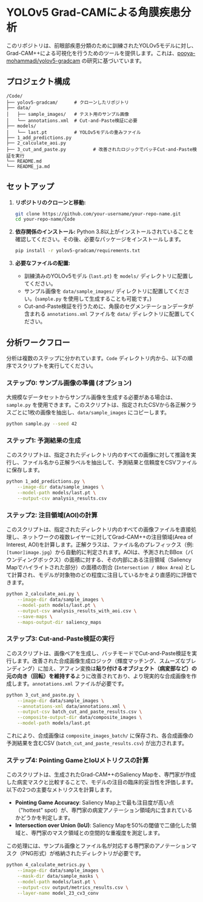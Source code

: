 # YOLOv5 Grad-CAMによる角膜疾患分析

このリポジトリは、前眼部疾患分類のために訓練されたYOLOv5モデルに対し、Grad-CAM++による可視化を行うためのツールを提供します。これは、[pooya-mohammadi/yolov5-gradcam](https://github.com/pooya-mohammadi/yolov5-gradcam) の研究に基づいています。

## プロジェクト構成

```
/Code/
├── yolov5-gradcam/      # クローンしたリポジトリ
├── data/
│   ├── sample_images/   # テスト用のサンプル画像
│   └── annotations.xml  # Cut-and-Paste検証に必要
├── models/
│   └── last.pt          # YOLOv5モデルの重みファイル
├── 1_add_predictions.py
├── 2_calculate_aoi.py
├── 3_cut_and_paste.py          # 改善されたロジックでバッチCut-and-Paste検証を実行
└── README.md
└── README_ja.md
```

## セットアップ

1.  **リポジトリのクローンと移動:**
    ```bash
    git clone https://github.com/your-username/your-repo-name.git
    cd your-repo-name/Code
    ```

2.  **依存関係のインストール:**
    Python 3.8以上がインストールされていることを確認してください。その後、必要なパッケージをインストールします。
    ```bash
    pip install -r yolov5-gradcam/requirements.txt
    ```

3.  **必要なファイルの配置:**
    *   訓練済みのYOLOv5モデル (`last.pt`) を `models/` ディレクトリに配置してください。
    *   サンプル画像を `data/sample_images/` ディレクトリに配置してください。(`sample.py` を使用して生成することも可能です。)
    *   Cut-and-Paste検証を行うために、角膜のセグメンテーションデータが含まれる `annotations.xml` ファイルを `data/` ディレクトリに配置してください。

## 分析ワークフロー

分析は複数のステップに分かれています。`Code` ディレクトリ内から、以下の順序でスクリプトを実行してください。

### ステップ0: サンプル画像の準備 (オプション)

大規模なデータセットからサンプル画像を生成する必要がある場合は、`sample.py` を使用できます。このスクリプトは、指定されたCSVから各正解クラスごとに1枚の画像を抽出し、`data/sample_images` にコピーします。

```bash
python sample.py --seed 42 
```

### ステップ1: 予測結果の生成

このスクリプトは、指定されたディレクトリ内のすべての画像に対して推論を実行し、ファイル名から正解ラベルを抽出して、予測結果と信頼度をCSVファイルに保存します。

```bash
python 1_add_predictions.py \
    --image-dir data/sample_images \
    --model-path models/last.pt \
    --output-csv analysis_results.csv
```

### ステップ2: 注目領域(AOI)の計算

このスクリプトは、指定されたディレクトリ内のすべての画像ファイルを直接処理し、ネットワークの複数レイヤーに対してGrad-CAM++の注目領域(Area of Interest, AOI)を計算します。正解クラスは、ファイル名のプレフィックス（例: `[tumor]image.jpg`）から自動的に判定されます。AOIは、予測されたBBox（バウンディングボックス）の面積に対する、その内部にある注目領域（Saliency Mapでハイライトされた部分）の面積の割合 (`Intersection / BBox Area`) として計算され、モデルが対象物のどの程度に注目しているかをより直感的に評価できます。

```bash
python 2_calculate_aoi.py \
    --image-dir data/sample_images \
    --model-path models/last.pt \
    --output-csv analysis_results_with_aoi.csv \
    --save-maps \
    --maps-output-dir saliency_maps
```

### ステップ3: Cut-and-Paste検証の実行

このスクリプトは、画像ペアを生成し、バッチモードでCut-and-Paste検証を実行します。改善された合成画像生成ロジック（輝度マッチング、スムーズなブレンディング）に加え、アフィン変換は**貼り付けるオブジェクト（病変部など）の元の向き（回転）を維持する**ように改善されており、より現実的な合成画像を作成します。`annotations.xml` ファイルが必要です。


```bash
python 3_cut_and_paste.py \
    --image-dir data/sample_images \
    --annotations-xml data/annotations.xml \
    --output-csv batch_cut_and_paste_results.csv \
    --composite-output-dir data/composite_images \
    --model-path models/last.pt
```

これにより、合成画像は `composite_images_batch/` に保存され、各合成画像の予測結果を含むCSV (`batch_cut_and_paste_results.csv`) が出力されます。


### ステップ4: Pointing GameとIoUメトリクスの計算

このスクリプトは、生成されたGrad-CAM++のSaliency Mapを、専門家が作成した病変マスクと比較することで、モデルの注目の臨床的妥当性を評価します。以下の2つの主要なメトリクスを計算します。

*   **Pointing Game Accuracy**: Saliency Map上で最も注目度が高い点（"hottest" spot）が、専門家の病変アノテーション領域内に含まれているかどうかを判定します。
*   **Intersection over Union (IoU)**: Saliency Mapを50%の閾値で二値化した領域と、専門家のマスク領域との空間的な重複度を測定します。

この処理には、サンプル画像とファイル名が対応する専門家のアノテーションマスク（PNG形式）が格納されたディレクトリが必要です。

```bash
python 4_calculate_metrics.py \
    --image-dir data/sample_images \
    --mask-dir data/sample_masks \
    --model-path models/last.pt \
    --output-csv output/metrics_results.csv \
    --layer-name model_23_cv3_conv
```

```
